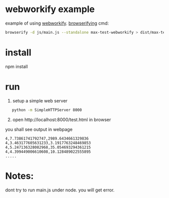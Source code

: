 # webworkify example
example of using [webworkify](https://github.com/substack/webworkify). 
[browserifying](http://browserify.org) cmd: 
```bash
browserify -d js/main.js --standalone max-test-webworkify > dist/max-test-webworkify-dev.js
```

# install
npm install

# run
1. setup a simple web server
```bash
   python -m SimpleHTTPServer 8000
```
2. open http://localhost:8000/test.html in browser

you shall see output in webpage
```
4,7.73861741792747,2989.6434661329836
4,3.463177605631233,3.1917763248469853
4,5.247136328082968,35.054693294361215
4,4.399449006610608,10.128489022555895
.....
```

# Notes:
   dont try to run main.js under node. you will get error.
